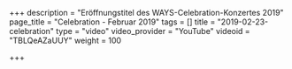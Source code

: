 +++
description = "Eröffnungstitel des WAYS-Celebration-Konzertes 2019"
page_title = "Celebration - Februar 2019"
tags = []
title = "2019-02-23-celebration"
type = "video"
video_provider = "YouTube"
videoid = "TBLQeAZaUUY"
weight = 100

+++
